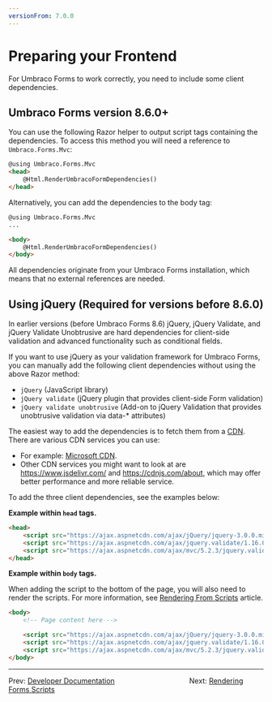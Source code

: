 ```yaml
---
versionFrom: 7.0.0
---
```


# Preparing your Frontend

For Umbraco Forms to work correctly, you need to include some client dependencies.

## Umbraco Forms version 8.6.0+

You can use the following Razor helper to output script tags containing the dependencies. To access this method you will need a reference to `Umbraco.Forms.Mvc`:

```html
@using Umbraco.Forms.Mvc
<head>
    @Html.RenderUmbracoFormDependencies()
</head>
```

Alternatively, you can add the dependencies to the body tag:

```html
@using Umbraco.Forms.Mvc
...

<body>
    @Html.RenderUmbracoFormDependencies()
</body>
```

All dependencies originate from your Umbraco Forms installation, which means that no external references are needed.

## Using jQuery (Required for versions before 8.6.0)

In earlier versions (before Umbraco Forms 8.6) jQuery, jQuery Validate, and jQuery Validate Unobtrusive are hard dependencies for client-side validation and advanced functionality such as conditional fields.

If you want to use jQuery as your validation framework for Umbraco Forms, you can manually add the following client dependencies without using the above Razor method:

- `jQuery` (JavaScript library)
- `jQuery validate` (jQuery plugin that provides client-side Form validation)
- `jQuery validate unobtrusive` (Add-on to jQuery Validation that provides unobtrusive validation via data-* attributes)

The easiest way to add the dependencies is to fetch them from a [CDN](https://en.wikipedia.org/wiki/Content_delivery_network). There are various CDN services you can use:

- For example: [Microsoft CDN](https://docs.microsoft.com/en-us/aspnet/ajax/cdn/overview).
- Other CDN services you might want to look at are https://www.jsdelivr.com/ and https://cdnjs.com/about, which may offer better performance and more reliable service.

To add the three client dependencies, see the examples below:

**Example within `head` tags.**

```html
<head>
    <script src="https://ajax.aspnetcdn.com/ajax/jQuery/jquery-3.0.0.min.js"></script>
    <script src="https://ajax.aspnetcdn.com/ajax/jquery.validate/1.16.0/jquery.validate.min.js"></script>
    <script src="https://ajax.aspnetcdn.com/ajax/mvc/5.2.3/jquery.validate.unobtrusive.min.js"></script>
</head>
```

**Example within `body` tags.**

When adding the script to the bottom of the page, you will also need to render the scripts. For more information, see [Rendering From Scripts](../Rendering-Scripts/index.md) article.

```html
<body>
    <!-- Page content here -->

    <script src="https://ajax.aspnetcdn.com/ajax/jQuery/jquery-3.0.0.min.js"></script>
    <script src="https://ajax.aspnetcdn.com/ajax/jquery.validate/1.16.0/jquery.validate.min.js"></script>
    <script src="https://ajax.aspnetcdn.com/ajax/mvc/5.2.3/jquery.validate.unobtrusive.min.js"></script>
</body>
```

---

Prev: [Developer Documentation](../index.md) &emsp; &emsp; &emsp; &emsp; &emsp; &emsp; &emsp; &emsp; Next: [Rendering Forms Scripts](../Rendering-Scripts/index.md)
